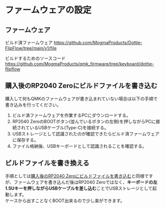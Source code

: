 # ファームウェアの設定

## ファームウェア

ビルド済ファームウェア
https://github.com/MogmaProducts/Dottie-FlipFlow/tree/main/v1/file

ビルドするためのソースコード
https://github.com/MogmaProducts/qmk_firmware/tree/keyboard/dottie-flipflow

## 購入後のRP2040 Zeroにビルドファイルを書き込む

購入して何もQMKのファームウェアが書き込まれていない場合は以下の手順で書き込みを行ってください。

1. ビルド済ファームウェアを作業するPCにダウンロードする。
1. RP2040 ZeroのBOOTボタン(並んでいるボタンの左側)を押しながらPCに接続されているUSBケーブル(Type-C)を接続する。
1. USBストレージとして認識されたのが確認できたらビルド済ファームウェアに保存する。
1. ファイル格納後、USBキーボードとして認識されることを確認する。


## ビルドファイルを書き換える

手順としては[購入後のRP2040 Zeroにビルドファイルを書き込む](#購入後のrp2040-zeroにビルドファイルを書き込む)と同様ですが、ファームウェアを書き込んだ後はRP2040 Zeroではなく、**キーボードの左1.5Uキーを押しながらUSBケーブルを差し込む**ことでUSBストレージとして起動します。  
ケースから出すことなくBOOT出来るので少し楽ができます。